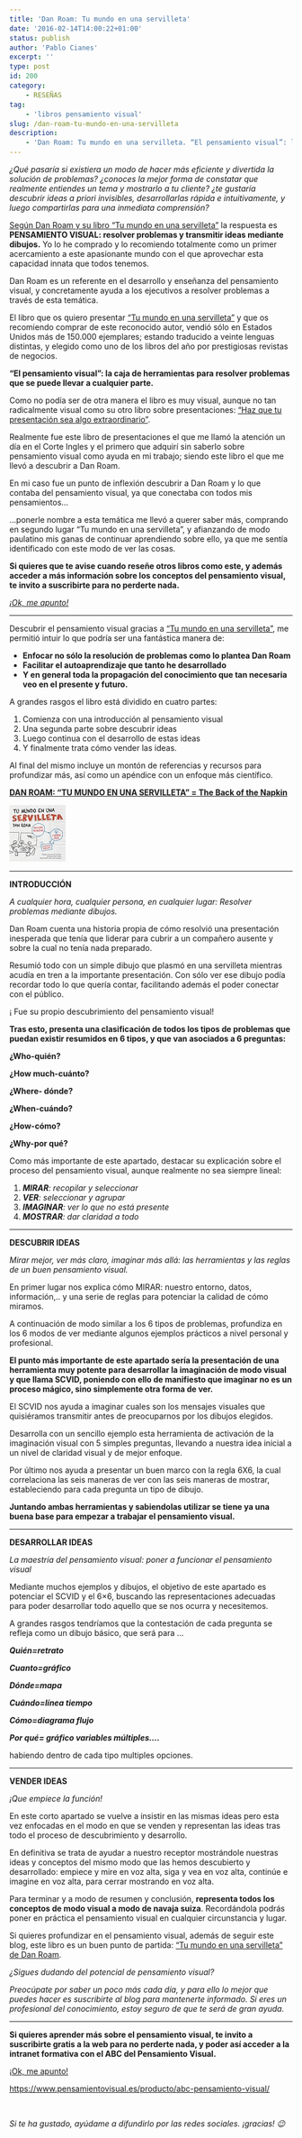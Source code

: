 ```yaml
---
title: 'Dan Roam: Tu mundo en una servilleta'
date: '2016-02-14T14:00:22+01:00'
status: publish
author: 'Pablo Cianes'
excerpt: ''
type: post
id: 200
category:
    - RESEÑAS
tag:
    - 'libros pensamiento visual'
slug: /dan-roam-tu-mundo-en-una-servilleta
description:
    - 'Dan Roam: Tu mundo en una servilleta. “El pensamiento visual”: la caja de herramientas para resolver problemas que se puede llevar a cualquier parte.'
---
```

*¿Qué pasaría si existiera un modo de hacer más eficiente y divertida la solución de problemas? ¿conoces la mejor forma de constatar que realmente entiendes un tema y mostrarlo a tu cliente? ¿te gustaría descubrir ideas a priori invisibles, desarrollarlas rápida e intuitivamente, y luego compartirlas para una inmediata comprensión?*

[Según Dan Roam y su libro “Tu mundo en una servilleta”](http://www.amazon.es/gp/product/8498750628/ref=as_li_ss_tl?ie=UTF8&camp=3626&creative=24822&creativeASIN=8498750628&linkCode=as2&tag=informate-21) la respuesta es **PENSAMIENTO VISUAL: resolver problemas y transmitir ideas mediante dibujos.** Yo lo he comprado y lo recomiendo totalmente como un primer acercamiento a este apasionante mundo con el que aprovechar esta capacidad innata que todos tenemos.

Dan Roam es un referente en el desarrollo y enseñanza del pensamiento visual, y concretamente ayuda a los ejecutivos a resolver problemas a través de esta temática.

El libro que os quiero presentar [“Tu mundo en una servilleta”](http://www.amazon.es/gp/product/8498750628/ref=as_li_ss_tl?ie=UTF8&camp=3626&creative=24822&creativeASIN=8498750628&linkCode=as2&tag=informate-21) y que os recomiendo comprar de este reconocido autor, vendió sólo en Estados Unidos más de 150.000 ejemplares; estando traducido a veinte lenguas distintas, y elegido como uno de los libros del año por prestigiosas revistas de negocios.

**“El pensamiento visual”: la caja de herramientas para resolver problemas que se puede llevar a cualquier parte.**

Como no podía ser de otra manera el libro es muy visual, aunque no tan radicalmente visual como su otro libro sobre presentaciones: [“Haz que tu presentación sea algo extraordinario”](http://www.amazon.es/gp/product/849875383X/ref=as_li_ss_tl?ie=UTF8&camp=3626&creative=24822&creativeASIN=849875383X&linkCode=as2&tag=informate-21).

Realmente fue este libro de presentaciones el que me llamó la atención un día en el Corte Ingles y el primero que adquirí sin saberlo sobre pensamiento visual como ayuda en mi trabajo; siendo este libro el que me llevó a descubrir a Dan Roam.

En mi caso fue un punto de inflexión descubrir a Dan Roam y lo que contaba del pensamiento visual, ya que conectaba con todos mis pensamientos…

…ponerle nombre a esta temática me llevó a querer saber más, comprando en segundo lugar “Tu mundo en una servilleta”, y afianzando de modo paulatino mis ganas de continuar aprendiendo sobre ello, ya que me sentía identificado con este modo de ver las cosas.

**Si quieres que te avise cuando reseñe otros libros como este, y además acceder a más información sobre los conceptos del pensamiento visual, te invito a suscribirte para no perderte nada.**

[*¡Ok, me apunto!*](https://www.pensamientovisual.es/suscripcion/)

- - - - - -

Descubrir el pensamiento visual gracias a [“Tu mundo en una servilleta”](http://www.amazon.es/gp/product/8498750628/ref=as_li_ss_tl?ie=UTF8&camp=3626&creative=24822&creativeASIN=8498750628&linkCode=as2&tag=informate-21), me permitió intuir lo que podría ser una fantástica manera de:

- **Enfocar no sólo la resolución de problemas como lo plantea Dan Roam**
- **Facilitar el autoaprendizaje que tanto he desarrollado**
- **Y en general toda la propagación del conocimiento que tan necesaria veo en el presente y futuro.**

A grandes rasgos el libro está dividido en cuatro partes:

1. Comienza con una introducción al pensamiento visual
2. Una segunda parte sobre descubrir ideas
3. Luego continua con el desarrollo de estas ideas
4. Y finalmente trata cómo vender las ideas.

Al final del mismo incluye un montón de referencias y recursos para profundizar más, así como un apéndice con un enfoque más científico.

**[DAN ROAM: “TU MUNDO EN UNA SERVILLETA” = The Back of the Napkin](http://www.amazon.es/gp/product/8498750628/ref=as_li_ss_tl?ie=UTF8&camp=3626&creative=24822&creativeASIN=8498750628&linkCode=as2&tag=informate-21)**

[![Dan Roam Servilleta](../uploads/2016/02/Dan-Roam-Servilleta-peque.jpg)](http://www.amazon.es/gp/product/8498750628/ref=as_li_ss_tl?ie=UTF8&camp=3626&creative=24822&creativeASIN=8498750628&linkCode=as2&tag=informate-21)

- - - - - -

**INTRODUCCIÓN**

*A cualquier hora, cualquier persona, en cualquier lugar: Resolver problemas mediante dibujos.*

Dan Roam cuenta una historia propia de cómo resolvió una presentación inesperada que tenía que liderar para cubrir a un compañero ausente y sobre la cual no tenía nada preparado.

Resumió todo con un simple dibujo que plasmó en una servilleta mientras acudía en tren a la importante presentación. Con sólo ver ese dibujo podía recordar todo lo que quería contar, facilitando además el poder conectar con el público.

¡ Fue su propio descubrimiento del pensamiento visual!

**Tras esto, presenta una clasificación de todos los tipos de problemas que puedan existir resumidos en 6 tipos, y que van asociados a 6 preguntas:**

**¿Who-quién?**

**¿How much-cuánto?**

**¿Where- dónde?**

**¿When-cuándo?**

**¿How-cómo?**

**¿Why-por qué?**

Como más importante de este apartado, destacar su explicación sobre el proceso del pensamiento visual, aunque realmente no sea siempre lineal:

1. ***MIRAR**: recopilar y seleccionar*
2. ***VER**: seleccionar y agrupar*
3. ***IMAGINAR**: ver lo que no está presente*
4. ***MOSTRAR**: dar claridad a todo*

- - - - - -

**DESCUBRIR IDEAS**

*Mirar mejor, ver más claro, imaginar más allá: las herramientas y las reglas de un buen pensamiento visual.*

En primer lugar nos explica cómo MIRAR: nuestro entorno, datos, información,.. y una serie de reglas para potenciar la calidad de cómo miramos.

A continuación de modo similar a los 6 tipos de problemas, profundiza en los 6 modos de ver mediante algunos ejemplos prácticos a nivel personal y profesional.

**El punto más importante de este apartado sería la presentación de una herramienta muy potente para desarrollar la imaginación de modo visual y que llama SCVID, poniendo con ello de manifiesto que imaginar no es un proceso mágico, sino simplemente otra forma de ver.**

El SCVID nos ayuda a imaginar cuales son los mensajes visuales que quisiéramos transmitir antes de preocuparnos por los dibujos elegidos.

Desarrolla con un sencillo ejemplo esta herramienta de activación de la imaginación visual con 5 simples preguntas, llevando a nuestra idea inicial a un nivel de claridad visual y de mejor enfoque.

Por último nos ayuda a presentar un buen marco con la regla 6X6, la cual correlaciona las seis maneras de ver con las seis maneras de mostrar, estableciendo para cada pregunta un tipo de dibujo.

**Juntando ambas herramientas y sabiendolas utilizar se tiene ya una buena base para empezar a trabajar el pensamiento visual.**

- - - - - -

**DESARROLLAR IDEAS**

*La maestría del pensamiento visual: poner a funcionar el pensamiento visual*

Mediante muchos ejemplos y dibujos, el objetivo de este apartado es potenciar el SCVID y el 6×6, buscando las representaciones adecuadas para poder desarrollar todo aquello que se nos ocurra y necesitemos.

A grandes rasgos tendríamos que la contestación de cada pregunta se refleja como un dibujo básico, que será para …

***Quién=retrato***

***Cuanto=gráfico***

***Dónde=mapa***

***Cuándo=línea tiempo***

***Cómo=diagrama flujo***

***Por qué= gráfico variables múltiples….***

habiendo dentro de cada tipo multiples opciones.

- - - - - -

**VENDER IDEAS**

*¡Que empiece la función!*

En este corto apartado se vuelve a insistir en las mismas ideas pero esta vez enfocadas en el modo en que se venden y representan las ideas tras todo el proceso de descubrimiento y desarrollo.

En definitiva se trata de ayudar a nuestro receptor mostrándole nuestras ideas y conceptos del mismo modo que las hemos descubierto y desarrollado: empiece y mire en voz alta, siga y vea en voz alta, continúe e imagine en voz alta, para cerrar mostrando en voz alta.

Para terminar y a modo de resumen y conclusión, **representa todos los conceptos de modo visual a modo de navaja suiza**. Recordándola podrás poner en práctica el pensamiento visual en cualquier circunstancia y lugar.

Si quieres profundizar en el pensamiento visual, además de seguir este blog, este libro es un buen punto de partida: [“Tu mundo en una servilleta” de Dan Roam](http://www.amazon.es/gp/product/8498750628/ref=as_li_ss_tl?ie=UTF8&camp=3626&creative=24822&creativeASIN=8498750628&linkCode=as2&tag=informate-21).

*¿Sigues dudando del potencial de pensamiento visual?*

*Preocúpate por saber un poco más cada día, y para ello lo mejor que puedes hacer es suscribirte al blog para mantenerte informado. Si eres un profesional del conocimiento, estoy seguro de que te será de gran ayuda.*

- - - - - -

**Si quieres aprender más sobre el pensamiento visual, te invito a suscribirte gratis a la web para no perderte nada, y poder así acceder a la intranet formativa con el ABC del Pensamiento Visual.**

[<span style="font-weight: 400;">¡Ok, me apunto!</span>](https://www.pensamientovisual.es/suscripcion/)

<https://www.pensamientovisual.es/producto/abc-pensamiento-visual/>

<span style="color: #ffffff;">.</span>

*Si te ha gustado, ayúdame* *a difundirlo por las redes sociales. ¡gracias! 😉*